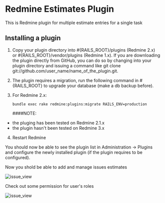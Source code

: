# Redmine Estimates Plugin

This is Redmine plugin for multiple estimate entries for a single task

## Installing a plugin

1. Copy your plugin directory into #{RAILS_ROOT}/plugins (Redmine 2.x) or #{RAILS_ROOT}/vendor/plugins (Redmine 1.x). If you are downloading the plugin directly from GitHub, you can do so by changing into your plugin directory and issuing a command like git clone git://github.com/user_name/name_of_the_plugin.git.

2. The plugin requires a migration, run the following command in #{RAILS_ROOT} to upgrade your database (make a db backup before).

3. For Redmine 2.x:
    
    ```
    bundle exec rake redmine:plugins:migrate RAILS_ENV=production
    ```
   
   ####NOTE: 
   
- the pluging has been tested on Redmine 2.1.x
- the plugin hasn't been tested on Redmine 3.x 

4. Restart Redmine

You should now be able to see the plugin list in Administration -> Plugins and configure the newly installed plugin (if the plugin requires to be configured).

Now you shold be able to add and manage issues estimates


![issue_view](https://sc-cdn.scaleengine.net/i/9ab4f1fd2e693ea440eed4a9ab54124a.png "Issue view")

Check out some permission for user's roles 

![issue_view](https://sc-cdn.scaleengine.net/i/c97cfe6ea43807d2bf3fb560cc1e38ce.png "User permissions")
